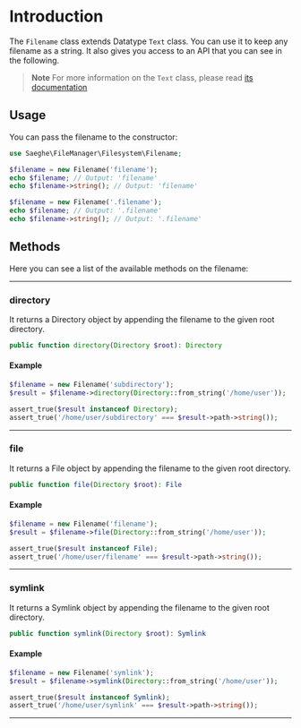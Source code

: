 # Introduction

The `Filename` class extends Datatype `Text` class.
You can use it to keep any filename as a string.
It also gives you access to an API that you can see in the following.

> **Note**
> For more information on the `Text` class, please read [its documentation](https://saeghe.com/packages/datatype/documentations/text-class)

## Usage

You can pass the filename to the constructor:

```php
use Saeghe\FileManager\Filesystem\Filename;

$filename = new Filename('filename');
echo $filename; // Output: 'filename'
echo $filename->string(); // Output: 'filename'

$filename = new Filename('.filename');
echo $filename; // Output: '.filename'
echo $filename->string(); // Output: '.filename'
```

## Methods

Here you can see a list of the available methods on the filename:

---
### directory

It returns a Directory object by appending the filename to the given root directory.

```php
public function directory(Directory $root): Directory
```

#### Example

```php
$filename = new Filename('subdirectory');
$result = $filename->directory(Directory::from_string('/home/user'));

assert_true($result instanceof Directory);
assert_true('/home/user/subdirectory' === $result->path->string());
```
---
### file

It returns a File object by appending the filename to the given root directory.

```php
public function file(Directory $root): File
```

#### Example

```php
$filename = new Filename('filename');
$result = $filename->file(Directory::from_string('/home/user'));

assert_true($result instanceof File);
assert_true('/home/user/filename' === $result->path->string());
```
---
### symlink

It returns a Symlink object by appending the filename to the given root directory.

```php
public function symlink(Directory $root): Symlink
```

#### Example

```php
$filename = new Filename('symlink');
$result = $filename->symlink(Directory::from_string('/home/user'));

assert_true($result instanceof Symlink);
assert_true('/home/user/symlink' === $result->path->string());
```
---

